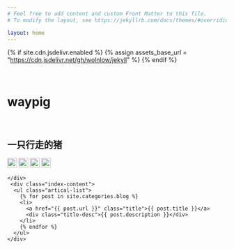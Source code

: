 ```yaml
---
# Feel free to add content and custom Front Matter to this file.
# To modify the layout, see https://jekyllrb.com/docs/themes/#overriding-theme-defaults

layout: home
---
```

{% if site.cdn.jsdelivr.enabled %}
{% assign assets_base_url = "https://cdn.jsdelivr.net/gh/wolnlow/jekyll" %}
{% endif %}
<body>
  <div class="index-wrapper">
    <div class="aside">
      <div class="info-card">
        <h1>waypig</h1>
        <h2>一只行走的猪</h2>
<a href="https://www.weibo.com/" target="_blank"><img src="{{ assets_base_url }}/js/weibo.png" alt="" width="22"/></a>
<a href="https://www.zhihu.com/" target="_blank"><img src="{{ assets_base_url }}/js/zhihu.png" alt="" width="22"/></a>
<a href="https://www.v2ex.com" target="_blank"><img src="{{ assets_base_url }}/js/v2ex.png" alt="" width="22"/></a>
<a href="https://www.bilibili.com" target="_blank"><img src="{{ assets_base_url }}/js/bilibili.png" alt="" width="22"/></a>
      </div>
      <div id="particles-js"></div>
      
    </div>
     <div class="index-content">
      <ul class="artical-list">
        {% for post in site.categories.blog %}
        <li>
          <a href="{{ post.url }}" class="title">{{ post.title }}</a>
          <div class="title-desc">{{ post.description }}</div>
        </li>
        {% endfor %}
      </ul>
    </div>
  </div>
</body>
